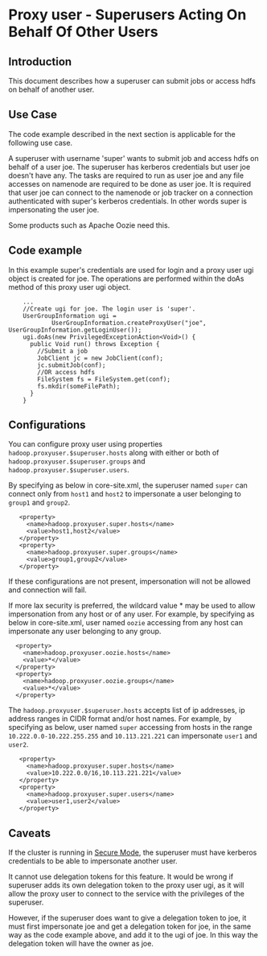 <!---
  Licensed under the Apache License, Version 2.0 (the "License");
  you may not use this file except in compliance with the License.
  You may obtain a copy of the License at

   http://www.apache.org/licenses/LICENSE-2.0

  Unless required by applicable law or agreed to in writing, software
  distributed under the License is distributed on an "AS IS" BASIS,
  WITHOUT WARRANTIES OR CONDITIONS OF ANY KIND, either express or implied.
  See the License for the specific language governing permissions and
  limitations under the License. See accompanying LICENSE file.
-->

Proxy user - Superusers Acting On Behalf Of Other Users
=======================================================

<!-- MACRO{toc|fromDepth=0|toDepth=3} -->

Introduction
------------

This document describes how a superuser can submit jobs or access hdfs on behalf of another user.

Use Case
--------

The code example described in the next section is applicable for the following use case.

A superuser with username 'super' wants to submit job and access hdfs on behalf of a user joe. The superuser has kerberos credentials but user joe doesn't have any. The tasks are required to run as user joe and any file accesses on namenode are required to be done as user joe. It is required that user joe can connect to the namenode or job tracker on a connection authenticated with super's kerberos credentials. In other words super is impersonating the user joe.

Some products such as Apache Oozie need this.

Code example
------------

In this example super's credentials are used for login and a proxy user ugi object is created for joe. The operations are performed within the doAs method of this proxy user ugi object.

        ...
        //Create ugi for joe. The login user is 'super'.
        UserGroupInformation ugi =
                UserGroupInformation.createProxyUser("joe", UserGroupInformation.getLoginUser());
        ugi.doAs(new PrivilegedExceptionAction<Void>() {
          public Void run() throws Exception {
            //Submit a job
            JobClient jc = new JobClient(conf);
            jc.submitJob(conf);
            //OR access hdfs
            FileSystem fs = FileSystem.get(conf);
            fs.mkdir(someFilePath);
          }
        }

Configurations
--------------

You can configure proxy user using properties `hadoop.proxyuser.$superuser.hosts` along with either or both of `hadoop.proxyuser.$superuser.groups` and `hadoop.proxyuser.$superuser.users`.

By specifying as below in core-site.xml, the superuser named `super` can connect only from `host1` and `host2` to impersonate a user belonging to `group1` and `group2`.

       <property>
         <name>hadoop.proxyuser.super.hosts</name>
         <value>host1,host2</value>
       </property>
       <property>
         <name>hadoop.proxyuser.super.groups</name>
         <value>group1,group2</value>
       </property>

If these configurations are not present, impersonation will not be allowed and connection will fail.

If more lax security is preferred, the wildcard value \* may be used to allow impersonation from any host or of any user. For example, by specifying as below in core-site.xml, user named `oozie` accessing from any host can impersonate any user belonging to any group.

      <property>
        <name>hadoop.proxyuser.oozie.hosts</name>
        <value>*</value>
      </property>
      <property>
        <name>hadoop.proxyuser.oozie.groups</name>
        <value>*</value>
      </property>

The `hadoop.proxyuser.$superuser.hosts` accepts list of ip addresses, ip address ranges in CIDR format and/or host names. For example, by specifying as below, user named `super` accessing from hosts in the range `10.222.0.0-10.222.255.255` and `10.113.221.221` can impersonate `user1` and `user2`.

       <property>
         <name>hadoop.proxyuser.super.hosts</name>
         <value>10.222.0.0/16,10.113.221.221</value>
       </property>
       <property>
         <name>hadoop.proxyuser.super.users</name>
         <value>user1,user2</value>
       </property>

Caveats
-------

If the cluster is running in [Secure Mode](./SecureMode.html), the superuser must have kerberos credentials to be able to impersonate another user.

It cannot use delegation tokens for this feature. It would be wrong if superuser adds its own delegation token to the proxy user ugi, as it will allow the proxy user to connect to the service with the privileges of the superuser.

However, if the superuser does want to give a delegation token to joe, it must first impersonate joe and get a delegation token for joe, in the same way as the code example above, and add it to the ugi of joe. In this way the delegation token will have the owner as joe.
